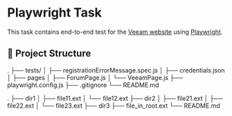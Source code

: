 # Playwright Task

This task contains end-to-end test for the [Veeam website](https://www.veeam.com/) using [Playwright](https://playwright.dev/).

## 📂 Project Structure
.
├── tests/
│ ├── registrationErrorMessage.spec.js
│ ├── credentials.json
│ ├── pages
│  ├── ForumPage.js
│  └── VeeamPage.js
├── playwright.config.js
├── .gitignore
└── README.md


.
├── dir1
│   ├── file11.ext
│   └── file12.ext
├── dir2
│   ├── file21.ext
│   ├── file22.ext
│   └── file23.ext
├── dir3
├── file_in_root.ext
└── README.md
